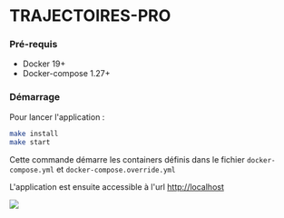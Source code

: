 # TRAJECTOIRES-PRO

### Pré-requis

- Docker 19+
- Docker-compose 1.27+

### Démarrage

Pour lancer l'application :

```sh
make install
make start
```

Cette commande démarre les containers définis dans le fichier `docker-compose.yml` et `docker-compose.override.yml`

L'application est ensuite accessible à l'url [http://localhost](http://localhost)


![](https://avatars1.githubusercontent.com/u/63645182?s=200&v=4)
